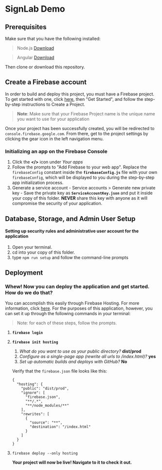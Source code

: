 # SignLab Demo

## Prerequisites

Make sure that you have the following installed:

> Node.js [Download](https://nodejs.org/en/download/)

> Angular [Download](https://angular.io/cli)

 Then clone or download this repository.

## Create a Firebase account
In order to build and deploy this project, you must have a Firebase project. To get started with one, click  [here](www.firebase.google.com), then "Get Started", and follow the step-by-step instructions to Create a Project.
> **Note**: Make sure that your Firebase Project name is the unique name you want to use for your application

Once your project has been successfully created, you will be redirected to `console.firebase.google.com`. From there, get to the project settings by clicking the gear icon in the left navigation menu.

### Initializing an app on the Firebase Console
1. Click the **</>** icon under *Your apps*
2. Follow the prompts to "Add Firebase to your web app". Replace the `firebaseConfig` constant inside the **`firebaseConfig.js`** file with your own `firebaseConfig`, which will be displayed to you during the step-by-step app initialization process.
3. Generate a service account
		- Service accounts > Generate new private key
		- Save the private key as **`ServiceAccountKey.json`** and put it inside your copy of this folder. **NEVER** share this key with anyone as it will compromise the security of your application.

## Database, Storage, and Admin User Setup
#### Setting up security rules and administrative user account for the application
1. Open your terminal.
2. cd into your copy of this folder.
3. type `npm run setup` and follow the command-line prompts


## Deployment
### Whew! Now you can deploy the application and get started. How do we do that?
You can accomplish this easily through Firebase Hosting. For more information, click [here](https://firebase.google.com/docs/hosting/quickstart). For the purposes of this application, however, you can set it up through the following commands in your terminal:
> Note: for each of these steps, follow the prompts.
1. **`firebase login`**
2. **`firebase init hosting`**
    1. *What do you want to use as your public directory?* **dist/prod**
    2. *Configure as a single-page app (rewrite all urls to /index.html)?* **yes**
    3. *Set up automatic builds and deploys with GitHub?* **No**

    Verify that the `firebase.json` file looks like this:
    ```
    {
      "hosting": {
        "public": "dist/prod",
        "ignore": [
          "firebase.json",
          "**/.*",
          "**/node_modules/**"
        ],
        "rewrites": [
          {
            "source": "**",
            "destination": "/index.html"
          }
        ]
      }
    }
    ```
3. `firebase deploy --only hosting`

    **Your project will now be live! Navigate to it to check it out.**


